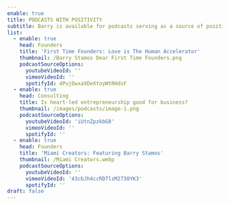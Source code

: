 ```yaml
---
enable: true
title: PODCASTS WITH POSITIVITY
subtitle: Barry is available for podcasts serving as a source of positivity.
list:
  - enable: true
    head: Founders
    title: 'First Time Founders: Love is The Human Accelerator'
    thumbnail: /Barry Stamos Dear First Time Founders.png
    podcastSourceOptions: 
      youtubeVideoId: ''
      vimeoVideoId: ''
      spotifyId: 4PujOwxaXDeXtoyWtRHdsF
  - enable: true
    head: Consulting
    title: Is heart-led entrepreneurship good for business?
    thumbnail: /images/podcasts/image-1.png
    podcastSourceOptions: 
      youtubeVideoId: 'iUtnZpzkbG8'
      vimeoVideoId: ''
      spotifyId: ''
  - enable: true
    head: Founders
    title: 'Miami Creators: Featuring Barry Stamos'
    thumbnail: /Miami Creators.webp
    podcastSourceOptions: 
      youtubeVideoId: ''
      vimeoVideoId: '43cbJh4ccRD7lzM2730YK3'
      spotifyId: ''
draft: false
---
```


